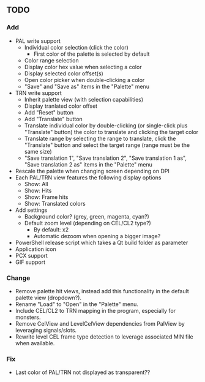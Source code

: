 ## TODO

### Add
- PAL write support
    - Individual color selection (click the color)
        - First color of the palette is selected by default
    - Color range selection
    - Display color hex value when selecting a color
    - Display selected color offset(s)
    - Open color picker when double-clicking a color
    - "Save" and "Save as" items in the "Palette" menu
- TRN write support
    - Inherit palette view (with selection capabilities)
    - Display tranlated color offset
    - Add "Reset" button
    - Add "Translate" button
    - Translate individual color by double-clicking (or single-click plus "Translate" button) the color to translate and clicking the target color
    - Translate range by selecting the range to translate, click the "Translate" button and select the target range (range must be the same size)
    - "Save translation 1", "Save translation 2", "Save translation 1 as", "Save translation 2 as" items in the "Palette" menu
- Rescale the palette when changing screen depending on DPI
- Each PAL/TRN view features the following display options
    - Show: All
    - Show: Hits
    - Show: Frame hits
    - Show: Translated colors
- Add settings
    - Background color? (grey, green, magenta, cyan?)
    - Default zoom level (depending on CEL/CL2 type?)
        - By default: x2
        - Automatic dezoom when opening a bigger image?
- PowerShell release script which takes a Qt build folder as parameter
- Application icon
- PCX support
- GIF support

### Change
- Remove palette hit views, instead add this functionality in the default palette view (dropdown?).
- Rename "Load" to "Open" in the "Palette" menu.
- Include CEL/CL2 to TRN mapping in the program, especially for monsters.
- Remove CelView and LevelCelView dependencies from PalView by leveraging signals/slots.
- Rewrite level CEL frame type detection to leverage associated MIN file when available.

### Fix
- Last color of PAL/TRN not displayed as transparent??

